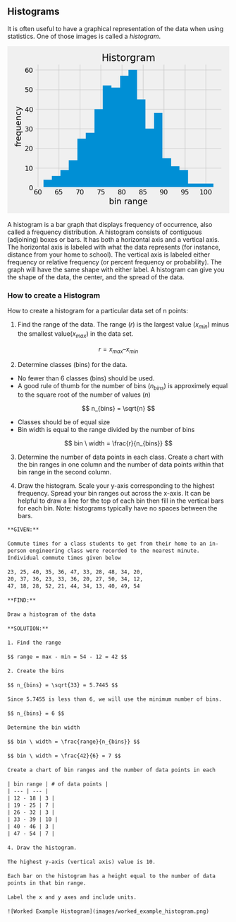 ## Histograms

 It is often useful to have a graphical representation of the data when using statistics. One of those images is called a _histogram_.

![example histogram](images/example_histogram.png)

A histogram is a bar graph that displays frequency of occurrence, also called a frequency distribution. A histogram consists of contiguous (adjoining) boxes or bars. It has both a horizontal axis and a vertical axis. The horizontal axis is labeled with what the data represents (for instance, distance from your home to school). The vertical axis is labeled either frequency or relative frequency (or percent frequency or probability). The graph will have the same shape with either label. A histogram can give you the shape of the data, the center, and the spread of the data.

### How to create a Histogram

How to create a histogram for a particular data set of n points:

1. Find the range of the data. The range ($r$) is the largest value ($x_{min}$) minus the smallest value($x_{max}$) in the data set.

$$ r = x_{max} – x_{min} $$

2. Determine classes (bins) for the data.  

 * No fewer than 6 classes (bins) should be used.
 * A good rule of thumb for the number of bins ($n_{bins}$) is approximely equal to the square root of the number of values ($n$)

$$ n_{bins} = \sqrt{n} $$
         
* Classes should be of equal size
* Bin width is equal to the range divided by the number of bins

$$ bin \ width = \frac{r}{n_{bins}} $$

3. Determine the number of data points in each class. Create a chart with the bin ranges in one column and the number of data points within that bin range in the second column.

4. Draw the histogram. Scale your y-axis corresponding to the highest frequency. Spread your bin ranges out across the x-axis. It can be helpful to draw a line for the top of each bin then fill in the vertical bars for each bin. Note: histograms typically have no spaces between the bars.

```{card} **Worked Example**
**GIVEN:**

Commute times for a class students to get from their home to an in-person engineering class were recorded to the nearest minute. Individual commute times given below

23, 25, 40, 35, 36, 47, 33, 28, 48, 34, 20,
20, 37, 36, 23, 33, 36, 20, 27, 50, 34, 12,
47, 18, 28, 52, 21, 44, 34, 13, 40, 49, 54

**FIND:**

Draw a histogram of the data

**SOLUTION:**

1. Find the range

$$ range = max - min = 54 - 12 = 42 $$

2. Create the bins

$$ n_{bins} = \sqrt{33} = 5.7445 $$

Since 5.7455 is less than 6, we will use the minimum number of bins.

$$ n_{bins} = 6 $$

Determine the bin width

$$ bin \ width = \frac{range}{n_{bins}} $$

$$ bin \ width = \frac{42}{6} = 7 $$

Create a chart of bin ranges and the number of data points in each

| bin range | # of data points |
| --- | --- |
| 12 - 18 | 3 |
| 19 - 25 | 7 |
| 26 - 32 | 3 |
| 33 - 39 | 10 |
| 40 - 46 | 3 |
| 47 - 54 | 7 |

4. Draw the histogram.

The highest y-axis (vertical axis) value is 10.

Each bar on the histogram has a height equal to the number of data points in that bin range.

Label the x and y axes and include units.

![Worked Example Histogram](images/worked_example_histogram.png)

```
